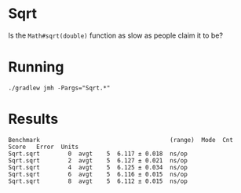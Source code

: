 # Sqrt

Is the `Math#sqrt(double)` function as slow as people claim
it to be?

# Running

``` shell
./gradlew jmh -Pargs="Sqrt.*"
```

# Results

```
Benchmark                                     (range)  Mode  Cnt  Score   Error  Units
Sqrt.sqrt        0  avgt    5  6.117 ± 0.018  ns/op
Sqrt.sqrt        2  avgt    5  6.127 ± 0.021  ns/op
Sqrt.sqrt        4  avgt    5  6.125 ± 0.034  ns/op
Sqrt.sqrt        6  avgt    5  6.116 ± 0.015  ns/op
Sqrt.sqrt        8  avgt    5  6.112 ± 0.015  ns/op
```
